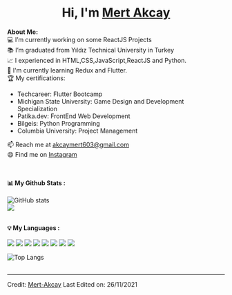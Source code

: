# <h1 align="center">Hi, I'm <a href="https://github.com/mert-akcay">Mert Akcay</a></h1>
    

<div>
<strong>About Me:</strong><br>
💻 I’m currently working on some ReactJS Projects<br>
📚 I’m graduated from Yıldız Technical University in Turkey<br>
📈 I experienced in HTML,CSS,JavaScript,ReactJS and Python.<br>
📖 I'm currently learning Redux and Flutter.<br>
🏆 My certifications: 
<ul>
  <li>Techcareer: Flutter Bootcamp</li>
  <li>Michigan State University: Game Design and Development Specialization</li>
  <li>Patika.dev: FrontEnd Web Development</li>
  <li>Bilgeis: Python Programming</li>
  <li>Columbia University: Project Management</li>
</ul>
📫 Reach me at <a href="mailto:akcaymert603@gmail.com">akcaymert603@gmail.com</a><br>
😄 Find me on <a href="https://www.instagram.com/akcayymertt/">Instagram</a><br><br><br>

<strong>📊 My Github Stats :</strong><br><br>
![GitHub stats](https://github-readme-stats.vercel.app/api?username=mert-akcay&show_icons=true&count_private=true&include_all_commits=true&theme=radical)<br>
<img align="center" src="https://github-readme-streak-stats.herokuapp.com/?user=mert-akcay&theme=radical&hide_border=true"/><br><br>
 	
<strong>💡 My Languages :</strong><br><br>
<img src="https://img.shields.io/badge/HTML-239120?style=for-the-badge&logo=html5&logoColor=white"/>
<img src="https://img.shields.io/badge/CSS-239120?&style=for-the-badge&logo=css3&logoColor=white"/>
<img src="https://img.shields.io/badge/Bootstrap-563D7C?style=for-the-badge&logo=bootstrap&logoColor=white"/>
<img src="https://img.shields.io/badge/JavaScript-323330?style=for-the-badge&logo=javascript&logoColor=F7DF1E"/>
<img src="https://img.shields.io/badge/React-20232A?style=for-the-badge&logo=react&logoColor=61DAFB"/>
<img src="https://img.shields.io/badge/Redux-593D88?style=for-the-badge&logo=redux&logoColor=white"/>
<img src="https://img.shields.io/badge/Python-3776AB?style=for-the-badge&logo=python&logoColor=white"/>
<img src="https://img.shields.io/badge/Dart-0175C2?style=for-the-badge&logo=dart&logoColor=white"/><br>


![Top Langs](https://github-readme-stats.vercel.app/api/top-langs/?username=mert-akcay&langs_count_private=true&theme=radical&card_width=445)<br><br>


------
Credit: [Mert-Akcay](https://github.com/Mert-Akcay)
Last Edited on: 26/11/2021
